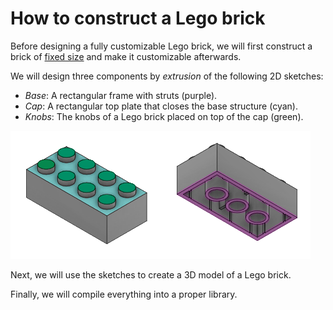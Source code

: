 # How to construct a Lego brick

Before designing a fully customizable Lego brick, we will first
construct a brick of
[fixed size](https://www.bartneck.de/wp-content/uploads/2019/04/lego-2x4-brick-dimensions-measurements-3001.pdf)
and make it customizable afterwards.

We will design three components by *extrusion* of the following 2D sketches:

* *Base*: A rectangular frame with struts (purple).
* *Cap*: A rectangular top plate that closes the base structure (cyan).
* *Knobs*: The knobs of a Lego brick placed on top of the cap (green).

![Picture of all three](knobs_and_struts.png)

Next, we will use the sketches to create a 3D model of a Lego brick.

Finally, we will compile everything into a proper library.
